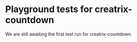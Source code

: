 # Playground tests for creatrix-countdown
We are still awaiting the first test run for creatrix-countdown.
